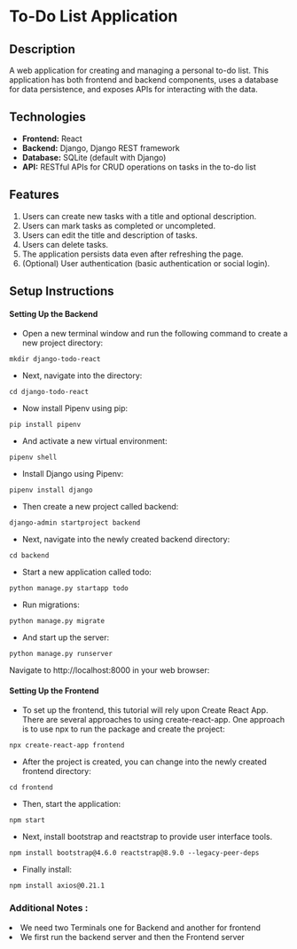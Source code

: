 

# To-Do List Application

## Description
A web application for creating and managing a personal to-do list. This application has both frontend and backend components, uses a database for data persistence, and exposes APIs for interacting with the data.

## Technologies
- **Frontend:** React
- **Backend:** Django, Django REST framework
- **Database:** SQLite (default with Django)
- **API:** RESTful APIs for CRUD operations on tasks in the to-do list

## Features
1. Users can create new tasks with a title and optional description.
2. Users can mark tasks as completed or uncompleted.
3. Users can edit the title and description of tasks.
4. Users can delete tasks.
5. The application persists data even after refreshing the page.
6. (Optional) User authentication (basic authentication or social login).

## Setup Instructions

#### Setting Up the Backend
- Open a new terminal window and run the following command to create a new project directory:
<pre><code>mkdir django-todo-react</code></pre>
- Next, navigate into the directory:
<pre><code>cd django-todo-react</code></pre>
- Now install Pipenv using pip:
<pre><code>pip install pipenv</code></pre>
- And activate a new virtual environment:
<pre><code>pipenv shell</code></pre>
- Install Django using Pipenv:
<pre><code>pipenv install django</code></pre>
- Then create a new project called backend:
<pre><code>django-admin startproject backend</code></pre>
- Next, navigate into the newly created backend directory:
<pre><code>cd backend</code></pre>
- Start a new application called todo:
<pre><code>python manage.py startapp todo</code></pre>
- Run migrations:
<pre><code>python manage.py migrate</code></pre>
- And start up the server:
<pre><code>python manage.py runserver</code></pre>
Navigate to http://localhost:8000 in your web browser:
<br>

#### Setting Up the Frontend
- To set up the frontend, this tutorial will rely upon Create React App. 
There are several approaches to using create-react-app. 
One approach is to use npx to run the package and create the project:
<pre><code>npx create-react-app frontend</code></pre>
- After the project is created, you can change into the newly created frontend directory:
 <pre><code>cd frontend</code></pre>
- Then, start the application:
 <pre><code>npm start</code></pre>
 - Next, install bootstrap and reactstrap to provide user interface tools.
  <pre><code>npm install bootstrap@4.6.0 reactstrap@8.9.0 --legacy-peer-deps</code></pre>
- Finally install:
<pre><code>npm install axios@0.21.1</code></pre>

### Additional Notes :
<li>We need two Terminals one for Backend and another for frontend </li>
<li>We first run the backend server and then the Frontend server</li>
